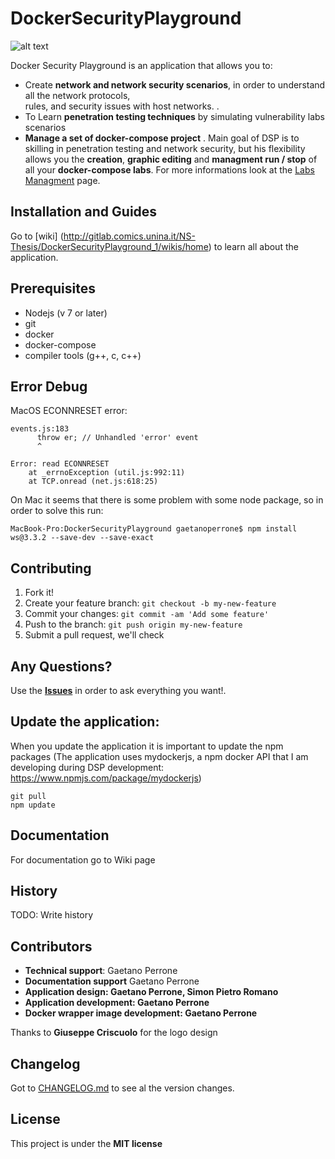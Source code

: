 # DockerSecurityPlayground
![alt text](https://raw.githubusercontent.com/giper45/DockerSecurityPlayground/master/public/assets/img/dsp_logo.png)



Docker Security Playground is an application that allows you to: 
- Create **network and network security scenarios**, in order to understand all the network protocols,  
rules, and security issues with host networks. . 
- To Learn **penetration testing techniques** by simulating vulnerability labs scenarios
-  **Manage a set of docker-compose project** . Main goal of DSP is to skilling 
in penetration testing and network security, but his flexibility allows you the 
**creation**, **graphic editing** and **managment run / stop** of all your **docker-compose
labs**. For more informations look at the [Labs Managment]() page. 

## Installation  and Guides
Go to [wiki] (http://gitlab.comics.unina.it/NS-Thesis/DockerSecurityPlayground_1/wikis/home)
to learn all about the application.

## Prerequisites
* Nodejs (v 7 or later)
* git
* docker
* docker-compose
* compiler tools (g++, c, c++)
 
## Error Debug


MacOS ECONNRESET error: 

```
events.js:183
      throw er; // Unhandled 'error' event
      ^

Error: read ECONNRESET
    at _errnoException (util.js:992:11)
    at TCP.onread (net.js:618:25)
```
On Mac it seems that there is some problem with some node package, so in order to solve this run:
```
MacBook-Pro:DockerSecurityPlayground gaetanoperrone$ npm install ws@3.3.2 --save-dev --save-exact
```



## Contributing

1. Fork it!
2. Create your feature branch: `git checkout -b my-new-feature`
3. Commit your changes: `git commit -am 'Add some feature'`  
4. Push to the branch: `git push origin my-new-feature`
5. Submit a pull request, we'll check 

## Any Questions? 
Use the **[Issues](http://gitlab.comics.unina.it/NS-Thesis/DockerSecurityPlayground_1/issues)**  in order to ask everything you want!. 

## Update the application: 
When you update the application it is important to update the npm packages (The application uses mydockerjs, a npm docker API that I am developing during DSP development: https://www.npmjs.com/package/mydockerjs)  
```
git pull
npm update
```

## Documentation   
For documentation go to Wiki page 
## History
TODO: Write history    

## Contributors   


* **Technical support**: Gaetano Perrone 
* **Documentation support** Gaetano Perrone
* **Application design: Gaetano Perrone, Simon Pietro Romano**
* **Application development: Gaetano Perrone**
* **Docker wrapper image development: Gaetano Perrone**


Thanks to **Giuseppe Criscuolo** for the logo design
## Changelog   
Got to [CHANGELOG.md](CHANGELOG.md) to see al the version changes.   

## License
This project is under the **MIT license**
